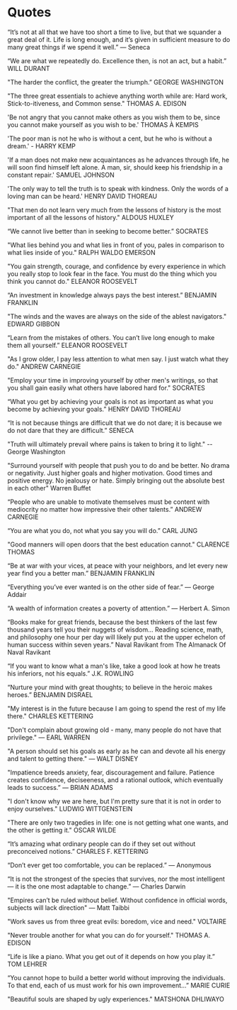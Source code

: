 # Quotes

“It’s not at all that we have too short a time to live,
but that we squander a great deal of it. Life is long
enough, and it’s given in sufficient measure to do
many great things if we spend it well.” — Seneca

“We are what we repeatedly do. Excellence then, is not an act, but a habit.”
WILL DURANT

"The harder the conflict, the greater the triumph.”
GEORGE WASHINGTON

"The three great essentials to achieve anything worth while are: Hard work, Stick-to-itiveness, and Common sense."
THOMAS A. EDISON

'Be not angry that you cannot make others as you wish them to be, since you cannot make yourself as you wish to be.'
THOMAS À KEMPIS

'The poor man is not he who is without a cent, but he who is without a dream.' - HARRY KEMP

'If a man does not make new acquaintances as he advances through life, he will soon find himself left alone. A man, sir, should keep his friendship in a constant repair.'
SAMUEL JOHNSON

'The only way to tell the truth is to speak with kindness. Only the words of a loving man can be heard.'
HENRY DAVID THOREAU

"That men do not learn very much from the lessons of history is the most important of all the lessons of history."
ALDOUS HUXLEY

“We cannot live better than in seeking to become better.”
SOCRATES

"What lies behind you and what lies in front of you, pales in comparison to what lies inside of you."
RALPH WALDO EMERSON

"You gain strength, courage, and confidence by every experience in which you really stop to look fear in the face. You must do the thing which you think you cannot do."
ELEANOR ROOSEVELT

“An investment in knowledge always pays the best interest.”
BENJAMIN FRANKLIN

"The winds and the waves are always on the side of the ablest navigators."
EDWARD GIBBON

“Learn from the mistakes of others. You can’t live long enough to make them all yourself.”
ELEANOR ROOSEVELT

"As I grow older, I pay less attention to what men say. I just watch what they do."
ANDREW CARNEGIE

"Employ your time in improving yourself by other men's writings, so that you shall gain easily what others have labored hard for."
SOCRATES

“What you get by achieving your goals is not as important as what you become by achieving your goals.”
HENRY DAVID THOREAU

“It is not because things are difficult that we do not dare; it is because we do not dare that they are difficult.”
SENECA

"Truth will ultimately prevail where pains is taken to bring it to light." --
George Washington

"Surround yourself with people that push you to do and be better. No drama or negativity. Just higher goals and higher motivation. Good times and positive energy. No jealousy or hate. Simply bringing out the absolute best in each other"
Warren Buffet

“People who are unable to motivate themselves must be content with mediocrity no matter how impressive their other talents.”
ANDREW CARNEGIE

“You are what you do, not what you say you will do.”
CARL JUNG

"Good manners will open doors that the best education cannot."
CLARENCE THOMAS

“Be at war with your vices, at peace with your neighbors, and let every new year find you a better man.”
BENJAMIN FRANKLIN

“Everything you’ve ever wanted is on the other side of fear.”
— George Addair

“A wealth of information creates a poverty of attention.”
— Herbert A. Simon

“Books make for great friends, because the best thinkers of the last few thousand years tell you their nuggets of wisdom… Reading science, math, and philosophy one hour per day will likely put you at the upper echelon of human success within seven years.”
Naval Ravikant from The Almanack Of Naval Ravikant

“If you want to know what a man's like, take a good look at how he treats his inferiors, not his equals.”
J.K. ROWLING

“Nurture your mind with great thoughts; to believe in the heroic makes heroes.”
BENJAMIN DISRAEL

"My interest is in the future because I am going to spend the rest of my life there."
CHARLES KETTERING

"Don't complain about growing old - many, many people do not have that privilege."
— EARL WARREN

"A person should set his goals as early as he can and devote all his energy and talent to getting there."
— WALT DISNEY

"Impatience breeds anxiety, fear, discouragement and failure. Patience creates confidence, deciseeness, and a rational outlook, which eventually leads to success.”
— BRIAN ADAMS

"I don't know why we are here, but I'm pretty sure that it is not in order to enjoy ourselves."
LUDWIG WITTGENSTEIN

"There are only two tragedies in life: one is not getting what one wants, and the other is getting it."
OSCAR WILDE

“It’s amazing what ordinary people can do if they set out without preconceived notions.”
CHARLES F. KETTERING

“Don’t ever get too comfortable, you can be replaced.”
— Anonymous

“It is not the strongest of the species that survives, nor the most intelligent — it is the one most adaptable to change.”
— Charles Darwin

"Empires can’t be ruled without belief. Without confidence in official words, subjects will lack direction"
— Matt Taibbi

"Work saves us from three great evils: boredom, vice and need."
VOLTAIRE

"Never trouble another for what you can do for yourself."
THOMAS A. EDISON

“Life is like a piano. What you get out of it depends on how you play it.”
TOM LEHRER

“You cannot hope to build a better world without improving the individuals. To that end, each of us must work for his own improvement...”
MARIE CURIE

"Beautiful souls are shaped by ugly experiences."
MATSHONA DHLIWAYO
